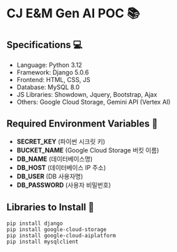 # CJ E&M Gen AI POC :books:

## Specifications :computer:
- Language: Python 3.12
- Framework: Django 5.0.6
- Frontend: HTML, CSS, JS
- Database: MySQL 8.0
- JS Libraries: Showdown, Jquery, Bootstrap, Ajax
- Others: Google Cloud Storage, Gemini API (Vertex AI)

## Required Environment Variables :key:
- **SECRET_KEY** (파이썬 시크릿 키)
- **BUCKET_NAME** (Google Cloud Storage 버킷 이름)
- **DB_NAME** (데이터베이스명)
- **DB_HOST** (데이터베이스 IP 주소)
- **DB_USER** (DB 사용자명)
- **DB_PASSWORD** (사용자 비밀번호)

## Libraries to Install :snake:
```shell
pip install django
pip install google-cloud-storage
pip install google-cloud-aiplatform
pip install mysqlclient
```